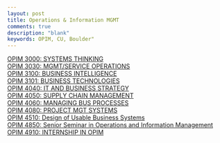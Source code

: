 ```yaml
---
layout: post
title: Operations & Information MGMT
comments: true
description: "blank"
keywords: OPIM, CU, Boulder"
---
```

<body>
	<div><a href="../pages/OPIM-3000">OPIM 3000: SYSTEMS THINKING</a></div>
	<div><a href="../pages/OPIM-3030">OPIM 3030: MGMT/SERVICE OPERATIONS</a></div>
	<div><a href="../pages/OPIM-3100">OPIM 3100: BUSINESS INTELLIGENCE</a></div>
	<div><a href="../pages/OPIM-3101">OPIM 3101: BUSINESS TECHNOLOGIES</a></div>
	<div><a href="../pages/OPIM-4040">OPIM 4040: IT AND BUSINESS STRATEGY</a></div>
	<div><a href="../pages/OPIM-4050">OPIM 4050: SUPPLY CHAIN MANAGEMENT</a></div>
	<div><a href="../pages/OPIM-4060">OPIM 4060: MANAGING BUS PROCESSES</a></div>
	<div><a href="../pages/OPIM-4080">OPIM 4080: PROJECT MGT SYSTEMS</a></div>
	<div><a href="../pages/OPIM-4510">OPIM 4510: Design of Usable Business Systems</a></div>
	<div><a href="../pages/OPIM-4850">OPIM 4850: Senior Seminar in Operations and Information Management</a></div>
	<div><a href="../pages/OPIM-4910">OPIM 4910: INTERNSHIP IN OPIM</a></div>
</body>